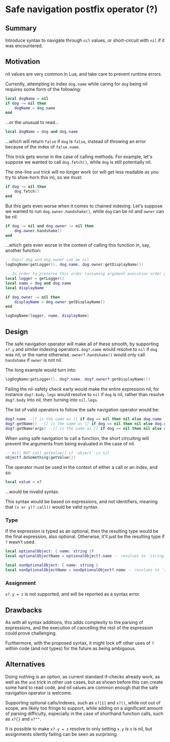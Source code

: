 # Safe navigation postfix operator (?)

## Summary

Introduce syntax to navigate through `nil` values, or short-circuit with `nil` if it was encountered.


## Motivation

nil values are very common in Lua, and take care to prevent runtime errors. 

Currently, attempting to index `dog.name` while caring for `dog` being nil requires some form of the following:

```lua
local dogName = nil
if dog ~= nil then
    dogName = dog.name
end
```

...or the unusual to read...

```lua
local dogName = dog and dog.name
```

...which will return `false` if `dog` is `false`, instead of throwing an error because of the index of `false.name`.

This trick gets worse in the case of calling methods. For example, let's suppose we wanted to call `dog.fetch()`, while `dog` is still potentially nil.

The one-line `and` trick will no longer work (or will get less readable as you try to shoe-horn this in), so we must:

```lua
if dog ~= nil then
    dog.fetch()
end
```

But this gets even worse when it comes to chained indexing. Let's suppose we wanted to run `dog.owner.handshake()`, while `dog` can be nil and `owner` can be nil.

```lua
if dog ~= nil and dog.owner ~= nil then
    dog.owner.handshake()
end
```

...which gets even worse in the context of calling this function in, say, another function:

```lua
-- Oops! dog and dog.owner can be nil
logDogName(getLogger(), dog.name, dog.owner:getDisplayName())

-- In order to preserve this order (assuming argument execution order mattered)...
local logger = getLogger()
local name = dog and dog.name
local displayName

if dog.owner ~= nil then
    displayName = dog.owner:getDisplayName()
end

logDogName(logger, name, displayName)
```

## Design

The safe navigation operator will make all of these smooth, by supporting `x?.y` and similar indexing operators. `dog?.name` would resolve to `nil` if `dog` was nil, or the name otherwise. `owner?.handshake()` would only call `handshake` if `owner` is not nil.

The long example would turn into:

```lua
logDogName(getLogger(), dog?.name, dog?.owner?:getDisplayName())
```

Failing the nil-safety check early would make the entire expression nil, for instance `dog?.body.legs` would resolve to `nil` if `dog` is nil, rather than resolve `dog?.body` into nil, then turning into `nil.legs`.

The list of valid operators to follow the safe navigation operator would be:

```lua
dog?.name --[[ is the same as ]] if dog == nil then nil else dog.name
dog?.getName() --[[ is the same as ]] if dog == nil then nil else dog.getName()
dog?:getName(args) --[[ is the same as ]] if dog == nil then nil else dog:getName(args)
```

When using safe navigation to call a function, the short circuiting will prevent the arguments from being evaluated in the case of nil.

```lua
-- Will NOT call getValue() if `object` is nil
object?.doSomething(getValue())
```

The operator must be used in the context of either a call or an index, and so:

```lua
local value = x?
```

...would be invalid syntax. 

This syntax would be based on expressions, and not identifiers, meaning that `(x or y)?.call()` would be valid syntax.

### Type
If the expression is typed as an optional, then the resulting type would be the final expression, also optional. Otherwise, it'll just be the resulting type if `?` wasn't used.

```lua
local optionalObject: { name: string }?
local optionalObjectName = optionalObject?.name -- resolves to `string?`

local nonOptionalObject: { name: string }
local nonOptionalObjectName = nonOptionalObject?.name -- resolves to `string`
```

### Assignment
`x?.y = z` is not supported, and will be reported as a syntax error.

## Drawbacks

As with all syntax additions, this adds complexity to the parsing of expressions, and the execution of cancelling the rest of the expression could prove challenging.

Furthermore, with the proposed syntax, it might lock off other uses of `?` within code (and not types) for the future as being ambiguous.

## Alternatives

Doing nothing is an option, as current standard if-checks already work, as well as the `and` trick in other use cases, but as shown before this can create some hard to read code, and nil values are common enough that the safe navigation operator is welcome.

Supporting optional calls/indexes, such as `x?[1]` and `x?()`, while not out of scope, are likely too fringe to support, while adding on a significant amount of parsing difficulty, especially in the case of shorthand function calls, such as `x?{}` and `x?""`.

It is possible to make `x?.y = z` resolve to only setting `x.y` is `x` is nil, but assignments silently failing can be seen as surprising.
